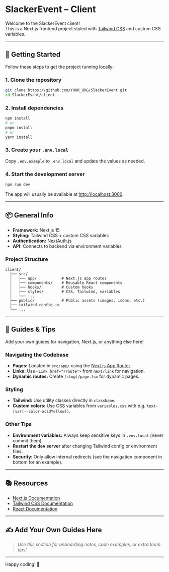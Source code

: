 # SlackerEvent – Client

Welcome to the SlackerEvent client!  
This is a Next.js frontend project styled with [Tailwind CSS](https://tailwindcss.com/) and custom CSS variables.

---

## 🚀 Getting Started

Follow these steps to get the project running locally:

### 1. Clone the repository

```bash
git clone https://github.com/YOUR_ORG/SlackerEvent.git
cd SlackerEvent/client
```

### 2. Install dependencies

```bash
npm install
# or
pnpm install
# or
yarn install
```

### 3. Create your `.env.local`

Copy `.env.example` to `.env.local` and update the values as needed.

### 4. Start the development server

```bash
npm run dev
```

The app will usually be available at [http://localhost:3000](http://localhost:3000).

---

## 📦 General Info

- **Framework:** Next.js 15
- **Styling:** Tailwind CSS + custom CSS variables
- **Authentication:** NextAuth.js
- **API:** Connects to backend via environment variables

### Project Structure

```
client/
  ├── src/
  │   ├── app/           # Next.js app routes
  │   ├── components/    # Reusable React components
  │   ├── hooks/         # Custom hooks
  │   ├── styles/        # CSS, Tailwind, variables
  │   └── ...
  ├── public/            # Public assets (images, icons, etc.)
  ├── tailwind.config.js
  └── ...
```

---

## 🧭 Guides & Tips

Add your own guides for navigation, Next.js, or anything else here!

### Navigating the Codebase

- **Pages:** Located in `src/app/` using the [Next.js App Router](https://nextjs.org/docs/app).
- **Links:** Use `<Link href="/route">` from `next/link` for navigation.
- **Dynamic routes:** Create `[slug]/page.tsx` for dynamic pages.

### Styling

- **Tailwind:** Use utility classes directly in `className`.
- **Custom colors:** Use CSS variables from `variables.css` with e.g.
  `text-[var(--color-acidYellow)]`.

### Other Tips

- **Environment variables:** Always keep sensitive keys in `.env.local` (never commit them).
- **Restart the dev server** after changing Tailwind config or environment files.
- **Security:** Only allow internal redirects (see the navigation component in bottom for an example).

---

## 📚 Resources

- [Next.js Documentation](https://nextjs.org/docs)
- [Tailwind CSS Documentation](https://tailwindcss.com/docs)
- [React Documentation](https://react.dev/)

---

## ✍️ Add Your Own Guides Here

> _Use this section for onboarding notes, code examples, or extra team tips!_

---

Happy coding! 🚀
